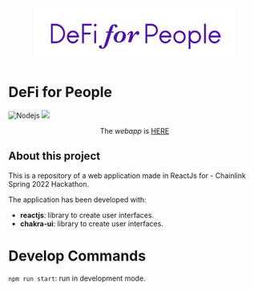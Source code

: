 <p align="center">
 <a href="https://defiforpeople.github.io/frontend/"><img src="src/assets/logos/dfp.svg" width="400"></a>
</p>

# DeFi for People

<p>
    <img alt="Nodejs" src="https://img.shields.io/badge/-ReactJs-61DAFB?style=flat-square&logo=react&logoColor=white"/>
    <img src="https://img.shields.io/badge/defiforpeople-v0.0.0-3A0CA3">
</p>

<p align="center">The <i>webapp</i> is <a href='https://defiforpeople.github.io/frontend/'>HERE</a>

## About this project

This is a repository of a web application made in ReactJs for - Chainlink Spring 2022 Hackathon.

The application has been developed with:

- **reactjs**: library to create user interfaces.
- **chakra-ui**: library to create user interfaces.

# Develop Commands

`npm run start`: run in development mode.
